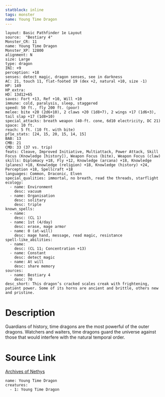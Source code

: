```yaml
---
statblock: inline
tags: monster
name: Young Time Dragon
---
```

```statblock
layout: Basic Pathfinder 1e Layout
source:  "Bestiary 4"
Monster_CR: 11
name: Young Time Dragon
Monster_XP: 12800
alignment: N
size: Large
type: dragon
INI: +9
perception: +18
senses: detect magic, dragon senses, see in darkness
AC: 21, touch 11, flat-footed 19 (dex +2, natural +10, size -1)
HP: 149
HP_extra: 
HD: 13d12+65
saves: Fort +13, Ref +10, Will +10
immune: cold, paralysis, sleep, staggered
speed: 50 ft., fly 200 ft. (poor)
melee: bite +20 (2d6+10), 2 claws +20 (1d8+7), 2 wings +17 (1d6+3), tail slap +17 (1d8+10)
special_attacks: breath weapon (40-ft. cone, 6d10 electricity, DC 21)
space: 10 ft.
reach: 5 ft. (10 ft. with bite)
pf1e_stats: [24, 15, 20, 15, 14, 15]
BAB: 13
CMB: 21
CMD: 33 (37 vs. trip)
feats: Cleave, Improved Initiative, Multiattack, Power Attack, Skill Focus (Knowledge [history]), Weapon Focus (bite), Weapon Focus (claw)
skills: Diplomacy +18, Fly +12, Knowledge (arcana) +18, Knowledge (planes) +18, Knowledge (religion) +18, Knowledge (history) +24, Perception +18, Spellcraft +18
languages: Common, Draconic, Elven
special_qualities: immortal, no breath, read the threads, starflight
ecology:
  - name: Environment
    desc: vacuum
  - name: Organisation
    desc: solitary
    desc: triple
known_spells:
  - name:
    desc: (CL 1)
  - name: 1st (4/day)
    desc: erase, mage armor
  - name: 0 (at-will)
    desc: mage hand, message, read magic, resistance
spell-like_abilities:
  - name:
    desc: (CL 11; Concentration +13)
  - name: Constant
    desc: detect magic
  - name: At will
    desc: share memory
sources:
  - name: Bestiary 4
    desc: 70
desc_short: This dragon’s cracked scales creak with frightening, patient power. Some of its horns are ancient and brittle, others new and pristine.
```
# Description
Guardians of history, time dragons are the most powerful of the outer dragons. Watchers and waiters, time dragons guard the universe against those that would interfere with the natural temporal order.
# Source Link
[Archives of Nethys](https://aonprd.com/MonsterDisplay.aspx?ItemName=Young%20Time%20Dragon)
```encounter-table
name: Young Time Dragon
creatures:
  - 1: Young Time Dragon
```
